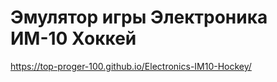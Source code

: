 # Эмулятор игры Электроника ИМ-10 Хоккей

https://top-proger-100.github.io/Electronics-IM10-Hockey/
